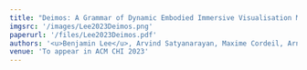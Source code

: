 ```yaml
---
title: "Deimos: A Grammar of Dynamic Embodied Immersive Visualisation Morphs and Transitions"
imgsrc: '/images/Lee2023Deimos.png'
paperurl: '/files/Lee2023Deimos.pdf'
authors: '<u>Benjamin Lee</u>, Arvind Satyanarayan, Maxime Cordeil, Arnaud Prouzeau, Bernhard Jenny, Tim Dwyer'
venue: 'To appear in ACM CHI 2023'
---
```


